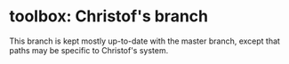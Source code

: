 toolbox: Christof's branch
==========================

This branch is kept mostly up-to-date with the master branch, except that paths may be specific to Christof's system.
